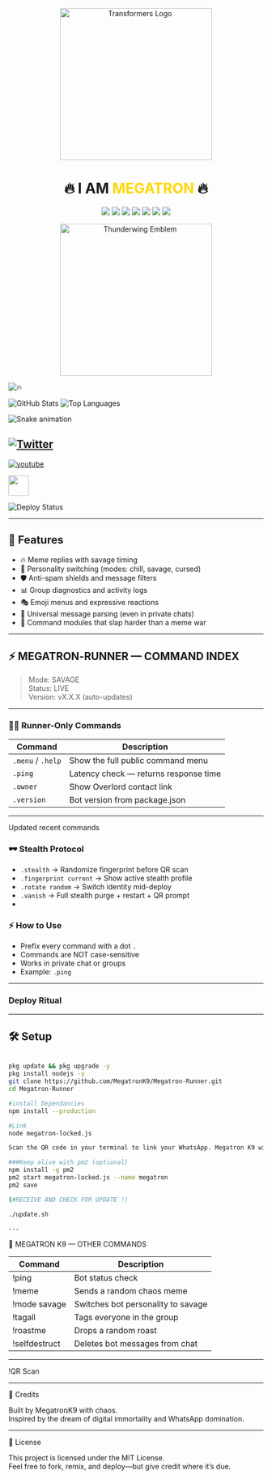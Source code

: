 <!-- Overlord Banner -->

<p align="center">
  <img src="https://media.giphy.com/media/im1xKpjEwdQuk/giphy.gif" width="300" alt="Transformers Logo">
</p>

<h1 align="center">🔥 I AM <span style="color:#FFD700;">MEGATRON</span> 🔥</h1>

<p align="center">
  <img src="https://img.shields.io/github/license/megatronK9/Megatron-Runner?color=FFD700&label=LICENSE&style=for-the-badge">
  <img src="https://img.shields.io/github/stars/megatronK9/Megatron-Runner?color=ff0000&style=for-the-badge">
  <img src="https://img.shields.io/github/forks/megatronK9/Megatron-Runner?color=ff0000&style=for-the-badge">
  <img src="https://img.shields.io/badge/Mode-SAVAGE-black?style=for-the-badge">
  <img src="https://img.shields.io/github/package-json/v/megatronK9/Megatron-Runner?color=FFD700&label=VERSION&style=for-the-badge">
  <img src="https://img.shields.io/github/last-commit/megatronK9/Megatron-Runner?color=blue&style=for-the-badge">
  <img src="https://img.shields.io/badge/Status-LIVE-brightgreen?style=for-the-badge">
</p>

<p align="center">
  <img src="https://media.tenor.com/your-thunderwing-id.gif" width="300" alt="Thunderwing Emblem">
</p>

![🔥](https://img.shields.io/badge/🔥-MegatronK9-red?style=for-the-badge)

![GitHub Stats](https://github-readme-stats.vercel.app/api?username=MegatronK9&show_icons=true&theme=radical)
![Top Languages](https://github-readme-stats.vercel.app/api/top-langs/?username=MegatronK9&layout=compact&theme=radical)

![Snake animation](https://github.com/MegatronK9/MegatronK9/blob/output/github-contribution-grid-snake.svg)

[![Twitter](https://img.shields.io/badge/Twitter-@MegatronK9-blue?style=flat&logo=twitter)](https://twitter.com/MegatronK9)
---
[![youtube](https://img.shields.io/badge/youtube-@MegatronK9-red?style=round&logo=youtube)](https://youtube.com/MegatronK9)

<img src="https://cdn.jsdelivr.net/gh/devicons/devicon/icons/javascript/javascript-original.svg" width="40"/>

![Deploy Status](https://github.com/MegatronK9/Megatron/actions/workflows/deploy.yml/badge.svg)

---

## 🚀 Features

- 🔥 Meme replies with savage timing
- 🧠 Personality switching (modes: chill, savage, cursed)
- 🛡️ Anti-spam shields and message filters
- 📊 Group diagnostics and activity logs
- 🎭 Emoji menus and expressive reactions
- 🧵 Universal message parsing (even in private chats)
- 🧨 Command modules that slap harder than a meme war

---
## ⚡ MEGATRON‑RUNNER — COMMAND INDEX

> Mode: SAVAGE  
> Status: LIVE  
> Version: vX.X.X (auto-updates)

---

### 🧑‍🚀 Runner‑Only Commands
| Command            | Description |
|--------------------|-------------|
| `.menu` / `.help`  | Show the full public command menu |
| `.ping`            | Latency check — returns response time |
| `.owner`           | Show Overlord contact link |
| `.version`         | Bot version from package.json |

---
Updated recent commands

### 🕶️ Stealth Protocol
- `.stealth` → Randomize fingerprint before QR scan
- `.fingerprint current` → Show active stealth profile
- `.rotate random` → Switch identity mid-deploy
- `.vanish` → Full stealth purge + restart + QR prompt
-

### ⚡ How to Use
- Prefix every command with a dot `.`
- Commands are NOT case-sensitive
- Works in private chat or groups
- Example: `.ping`

---

###  Deploy Ritual
---

## 🛠️ Setup

```bash

pkg update && pkg upgrade -y
pkg install nodejs -y
git clone https://github.com/MegatronK9/Megatron-Runner.git
cd Megatron-Runner

#install Dependancies
npm install --production

#Link
node megatron-locked.js

Scan the QR code in your terminal to link your WhatsApp. Megatron K9 will awaken and begin its reign.

###Keep alive with pm2 (optional)
npm install -g pm2
pm2 start megatron-locked.js --name megatron
pm2 save

(#RECEIVE AND CHECK FOR UPDATE !)

./update.sh

---
```
👑 MEGATRON K9 — OTHER COMMANDS

| Command           | Description                          |
|------------------|--------------------------------------|
| !ping           | Bot status check                     |
| !meme           | Sends a random chaos meme            |
| !mode savage    | Switches bot personality to savage   |
| !tagall         | Tags everyone in the group           |
| !roastme        | Drops a random roast                 |
| !selfdestruct   | Deletes bot messages from chat       |

---


!QR Scan

---

🧠 Credits

Built by MegatrօռK9 with chaos.  
Inspired by the dream of digital immortality and WhatsApp domination.

---

📜 License

This project is licensed under the MIT License.  
Feel free to fork, remix, and deploy—but give credit where it’s due.
